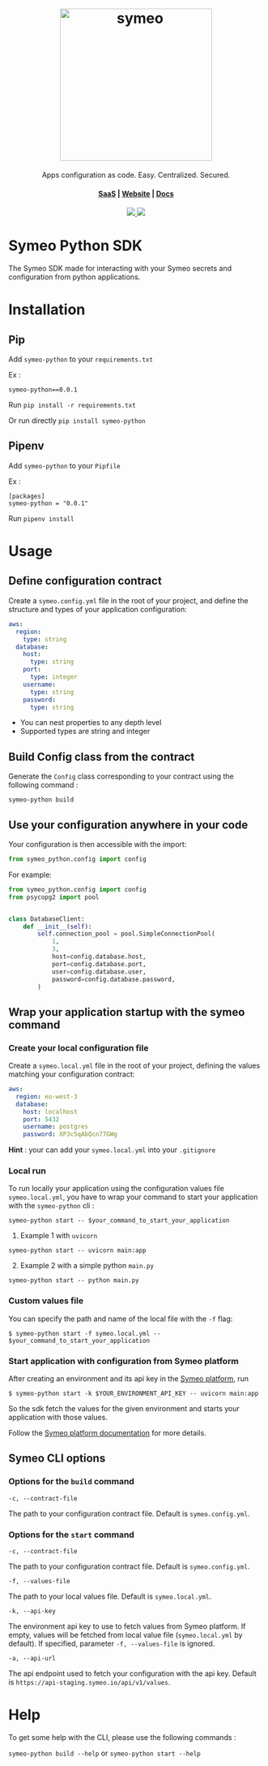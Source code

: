 <h1 align="center">
<a href="https://app-staging.symeo.io/">
  <img width="300" src="https://s3.eu-west-3.amazonaws.com/symeo.io-assets/symeo-logo.png" alt="symeo">
</a>
</h1>
<p align="center">
  <p align="center">Apps configuration as code. Easy. Centralized. Secured.</p>
</p>


<h4 align="center">
  <a href="https://app-staging.symeo.io/">SaaS</a> |
  <a href="https://symeoiomain-pivotconfiguration.gatsbyjs.io/">Website</a> |
  <a href="https://symeoiomain-pivotconfiguration.gatsbyjs.io/">Docs</a>
</h4>

<h4 align="center">
  <a href="https://github.com/medusajs/medusa/blob/master/LICENSE">
    <img src="https://img.shields.io/badge/license-Apache-blue.svg" />
  </a>
 <a href="https://circleci.com/gh/symeo-io/symeo-python">
    <img src="https://circleci.com/gh/symeo-io/symeo-python.svg?style=svg"/>
 </a>

</h4>

# Symeo Python SDK

The Symeo SDK made for interacting with your Symeo secrets and configuration from python applications.

#  Installation

## Pip

Add `symeo-python` to your `requirements.txt`

Ex :
```t
symeo-python==0.0.1
```

Run `pip install -r requirements.txt`

Or run directly `pip install symeo-python`

## Pipenv


Add `symeo-python` to your `Pipfile`

Ex :
```
[packages]
symeo-python = "0.0.1"
```

Run `pipenv install`

# Usage

## Define configuration contract

Create a `symeo.config.yml` file in the root of your project, and define the structure and types of your application configuration:

```yaml
aws:
  region:
    type: string
  database:
    host:
      type: string
    port:
      type: integer
    username:
      type: string
    password:
      type: string
```

- You can nest properties to any depth level
- Supported types are string and integer

## Build Config class from the contract

Generate the `Config` class corresponding to your contract using the following command :

`symeo-python build`

## Use your configuration anywhere in your code

Your configuration is then accessible with the import:

```python
from symeo_python.config import config
```

For example:

```python
from symeo_python.config import config
from psycopg2 import pool


class DatabaseClient:
    def __init__(self):
        self.connection_pool = pool.SimpleConnectionPool(
            1,
            3,
            host=config.database.host,
            port=config.database.port,
            user=config.database.user,
            password=config.database.password,
        )
```

## Wrap your application startup with the symeo command

### Create your local configuration file

Create a `symeo.local.yml` file in the root of your project, defining the values matching your configuration contract:

```yaml
aws:
  region: eu-west-3
  database:
    host: localhost
    port: 5432
    username: postgres
    password: XPJc5qAbQcn77GWg
```
**Hint** : your can add your `symeo.local.yml` into your `.gitignore`

### Local run

To run locally your application using the configuration values file `symeo.local.yml`, you have to wrap your command to start your application with the `symeo-python` cli :

`symeo-python start -- $your_command_to_start_your_application`

1. Example 1 with `uvicorn`
```shell
symeo-python start -- uvicorn main:app
```

2. Example 2 with a simple python `main.py`

```shell
symeo-python start -- python main.py
```

### Custom values file

You can specify the path and name of the local file with the `-f` flag:

```shell
$ symeo-python start -f symeo.local.yml -- $your_command_to_start_your_application
```

### Start application with configuration from Symeo platform

After creating an environment and its api key in the [Symeo platform](https://app-config-staging.symeo.io/), run

```shell
$ symeo-python start -k $YOUR_ENVIRONMENT_API_KEY -- uvicorn main:app
```

So the sdk fetch the values for the given environment and starts your application with those values.

Follow the [Symeo platform documentation](https://symeo.io/) for more details.

## Symeo CLI options

### Options for the `build` command

`-c, --contract-file`

The path to your configuration contract file. Default is `symeo.config.yml`.

### Options for the `start` command

`-c, --contract-file`

The path to your configuration contract file. Default is `symeo.config.yml`.

`-f, --values-file`

The path to your local values file. Default is `symeo.local.yml`.

`-k, --api-key`

The environment api key to use to fetch values from Symeo platform. If empty, values will be fetched from local value file (`symeo.local.yml` by default). If specified, parameter `-f, --values-file` is ignored.

`-a, --api-url`

The api endpoint used to fetch your configuration with the api key. Default is `https://api-staging.symeo.io/api/v1/values`.


# Help

To get some help with the CLI, please use the following commands :

`symeo-python build --help`
or
`symeo-python start --help`
